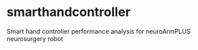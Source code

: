 # smarthandcontroller
Smart hand controller performance analysis for neuroArmPLUS neurosurgery robot
